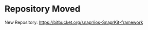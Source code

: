Repository Moved
================
New Repository: https://bitbucket.org/snapr/ios-SnaprKit-framework

